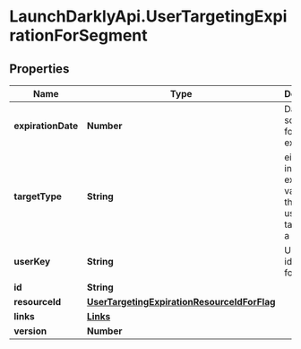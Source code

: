 # LaunchDarklyApi.UserTargetingExpirationForSegment

## Properties
Name | Type | Description | Notes
------------ | ------------- | ------------- | -------------
**expirationDate** | **Number** | Date scheduled for expiration | [optional] 
**targetType** | **String** | either the included or excluded variation that the user is targeted on a segment | [optional] 
**userKey** | **String** | Unique identifier for the user | [optional] 
**id** | **String** |  | [optional] 
**resourceId** | [**UserTargetingExpirationResourceIdForFlag**](UserTargetingExpirationResourceIdForFlag.md) |  | [optional] 
**links** | [**Links**](Links.md) |  | [optional] 
**version** | **Number** |  | [optional] 


